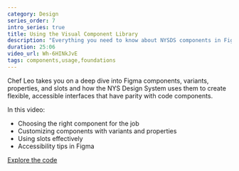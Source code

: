 ```yaml
---
category: Design
series_order: 7
intro_series: true
title: Using the Visual Component Library
description: "Everything you need to know about NYSDS components in Figma, from basics like inserting into projects to advanced tips like building your own."
duration: 25:06
video_url: Wh-6HINkJvE
tags: components,usage,foundations
---
```

Chef Leo takes you on a deep dive into Figma components, variants, properties, and slots and how the NYS Design System uses them to create flexible, accessible interfaces that have parity with code components.

In this video:
- Choosing the right component for the job
- Customizing components with variants and properties
- Using slots effectively
- Accessibility tips in Figma

[Explore the code](https://github.com/its-hcd/nysds)
